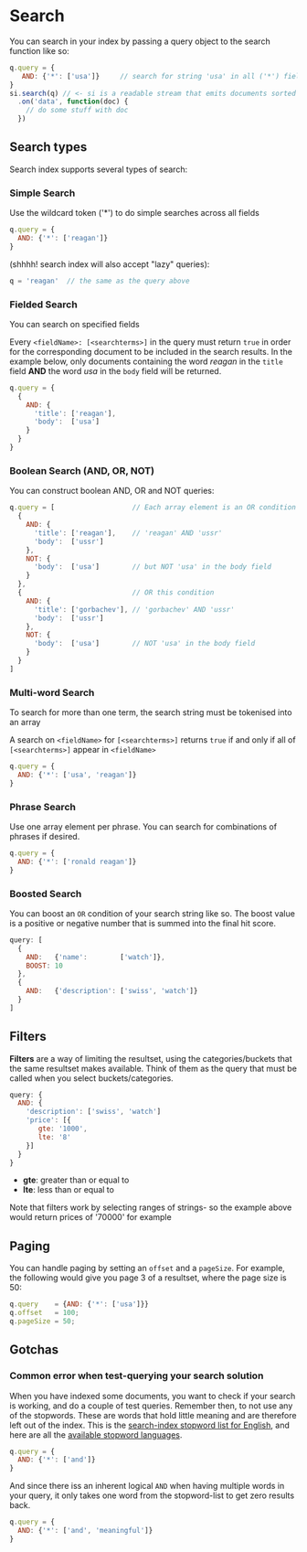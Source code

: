 # Search

You can search in your index by passing a query object to the search
function like so:

```javascript
q.query = {
   AND: {'*': ['usa']}     // search for string 'usa' in all ('*') fields
}
si.search(q) // <- si is a readable stream that emits documents sorted by relevance
  .on('data', function(doc) {
    // do some stuff with doc
  })
```

## Search types
Search index supports several types of search:

### Simple Search

Use the wildcard token ('*') to do simple searches across all fields

```javascript
q.query = {
  AND: {'*': ['reagan']}
}
```

(shhhh! search index will also accept "lazy" queries):

```javascript
q = 'reagan'  // the same as the query above
```

### Fielded Search

You can search on specified fields

Every `<fieldName>: [<searchterms>]` in the query must return `true`
in order for the corresponding document to be included in the search
results. In the example below, only documents containing the word *reagan*
in the `title` field **AND** the word *usa* in the `body` field will be returned.

```javascript
q.query = {
  {
    AND: {
      'title': ['reagan'],
      'body':  ['usa']
    }
  }
}
```

### Boolean Search (AND, OR, NOT)

You can construct boolean AND, OR and NOT queries:

```javascript
q.query = [                   // Each array element is an OR condition
  {
    AND: {             
      'title': ['reagan'],    // 'reagan' AND 'ussr'   
      'body':  ['ussr']
    },
    NOT: {
      'body':  ['usa']        // but NOT 'usa' in the body field
    }
  },
  {                           // OR this condition
    AND: {                  
      'title': ['gorbachev'], // 'gorbachev' AND 'ussr'
      'body':  ['ussr']
    },
    NOT: {
      'body':  ['usa']        // NOT 'usa' in the body field
    }
  }
]
```


### Multi-word Search

To search for more than one term, the search string must be tokenised
into an array

A search on `<fieldName>` for `[<searchterms>]` returns `true` if and only if
all of `[<searchterms>]` appear in `<fieldName>`

```javascript
q.query = {
  AND: {'*': ['usa', 'reagan']}
}
```

### Phrase Search

Use one array element per phrase. You can search for combinations of
phrases if desired.

```javascript
q.query = {
  AND: {'*': ['ronald reagan']}
}
```

### Boosted Search

You can boost an `OR` condition of your search string like so. The
boost value is a positive or negative number that is summed into the
final hit score.

```javascript
query: [
  {
    AND:   {'name':        ['watch']},
    BOOST: 10
  },
  {
    AND:   {'description': ['swiss', 'watch']}
  }
]
```

## Filters

**Filters** are a way of limiting the resultset, using the
  categories/buckets that the same resultset makes available. Think of
  them as the query that must be called when you select
  buckets/categories.

```javascript
query: {
  AND: {
    'description': ['swiss', 'watch']
    'price': [{
       gte: '1000',
       lte: '8'
    }]
  }
}
```

* **gte**: greater than or equal to
* **lte**: less than or equal to

Note that filters work by selecting ranges of strings- so the example
above would return prices of '70000' for example

## Paging

You can handle paging by setting an `offset` and a `pageSize`. For
example, the following would give you page 3 of a resultset, where the
page size is 50:

```javascript
q.query    = {AND: {'*': ['usa']}}
q.offset   = 100;
q.pageSize = 50;
```

## Gotchas

### Common error when test-querying your search solution

When you have indexed some documents, you want to check if your search
is working, and do a couple of test queries. Remember then, to not use
any of the stopwords. These are words that hold little meaning and are
therefore left out of the index. This is the [search-index stopword list for English](https://github.com/fergiemcdowall/stopword/blob/master/lib/stopwords_en.js#L25-L38), and here are all the [available stopword languages](https://github.com/fergiemcdowall/stopword/tree/master/lib).

```javascript
q.query = {
  AND: {'*': ['and']}
}
```

And since there iss an inherent logical `AND` when having multiple words in your query, it only takes one word from the stopword-list to get zero results back.

```javascript
q.query = {
  AND: {'*': ['and', 'meaningful']}
}
```
